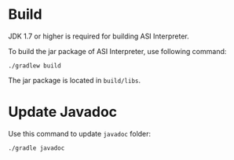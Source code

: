 Build
=====

JDK 1.7 or higher is required for building ASI Interpreter.

To build the jar package of ASI Interpreter, use following command:

```
./gradlew build
```

The jar package is located in `build/libs`.

Update Javadoc
==============

Use this command to update `javadoc` folder:

```
./gradle javadoc
```
